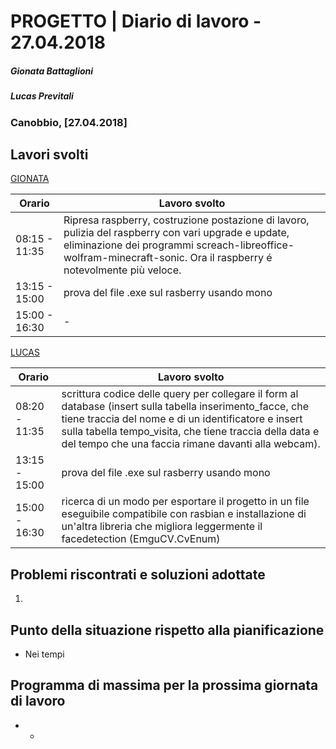 # PROGETTO | Diario di lavoro - 27.04.2018
##### Gionata Battaglioni
##### Lucas Previtali
### Canobbio, [27.04.2018]

## Lavori svolti


 [GIONATA](https://github.com/GioBat)

| Orario        | Lavoro svolto                                                |
| ------------- | ------------------------------------------------------------ |
| 08:15 - 11:35 | Ripresa raspberry, costruzione postazione di lavoro, pulizia del raspberry con vari upgrade e update, eliminazione dei programmi screach-libreoffice-wolfram-minecraft-sonic. Ora il raspberry é notevolmente più veloce. |
| 13:15 - 15:00 | prova del file .exe sul rasberry usando mono |
| 15:00 - 16:30 | - |


[LUCAS](https://github.com/lucasprevitali)


| Orario        | Lavoro svolto |
| ------------- | ------------- |
| 08:20 - 11:35 | scrittura codice delle query per collegare il form al database (insert sulla tabella inserimento_facce, che tiene traccia del nome e di un identificatore e insert sulla tabella tempo_visita, che tiene traccia della data e del tempo che una faccia rimane davanti alla webcam). |
| 13:15 - 15:00 | prova del file .exe sul rasberry usando mono |
| 15:00 - 16:30 | ricerca di un modo per esportare il progetto in un file eseguibile compatibile con rasbian e installazione di un'altra libreria che migliora leggermente il facedetection (EmguCV.CvEnum) |



##  Problemi riscontrati e soluzioni adottate
1. 
##  Punto della situazione rispetto alla pianificazione
- Nei tempi

## Programma di massima per la prossima giornata di lavoro
- -
